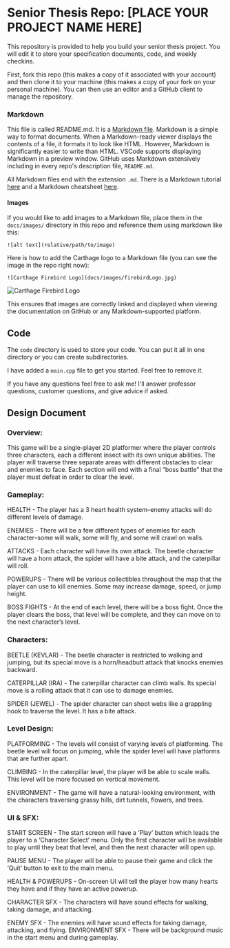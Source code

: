 # Senior Thesis Repo: [PLACE YOUR PROJECT NAME HERE]
This repository is provided to help you build your senior thesis project. You will edit it to store your specification documents, code, and weekly checkins.

First, fork this repo (this makes a copy of it associated with your account) and then clone it to your machine (this makes a copy of your fork on your personal machine). You can then use an editor and a GitHub client to manage the repository.

### Markdown
This file is called README.md. It is a [Markdown file](https://en.wikipedia.org/wiki/Markdown). Markdown is a simple way to format documents. When a Markdown-ready viewer displays the contents of a file, it formats it to look like HTML. However, Markdown is significantly easier to write than HTML. VSCode supports displaying Markdown in a preview window. GitHub uses Markdown extensively including in every repo's description file, ```README.md```.

All Markdown files end with the extension ```.md```. There is a Markdown tutorial [here](https://www.markdowntutorial.com/) and a Markdown cheatsheet [here](https://www.markdownguide.org/cheat-sheet/).

#### Images
If you would like to add images to a Markdown file, place them in the ```docs/images/``` directory in this repo and reference them using markdown like this:

```
![alt text](relative/path/to/image)
```

Here is how to add the Carthage logo to a Markdown file (you can see the image in the repo right now):

```
![Carthage Firebird Logo](docs/images/firebirdLogo.jpg)
```
![Carthage Firebird Logo](docs/images/firebirdLogo.jpg)

This ensures that images are correctly linked and displayed when viewing the documentation on GitHub or any Markdown-supported platform.

## Code
The ```code``` directory is used to store your code. You can put it all in one directory or you can create subdirectories.

I have added a ```main.cpp``` file to get you started. Feel free to remove it.

If you have any questions feel free to ask me! I'll answer professor questions, customer questions, and give advice if asked.


## Design Document
### Overview:
This game will be a single-player 2D platformer where the player controls three characters, each a different insect with its own unique abilities. The player will traverse three separate areas with different obstacles to clear and enemies to face. Each section will end with a final “boss battle” that the player must defeat in order to clear the level.


### Gameplay:
HEALTH - The player has a 3 heart health system–enemy attacks will do different levels of damage.

ENEMIES - There will be a few different types of enemies for each character–some will walk, some will fly, and some will crawl on walls.

ATTACKS - Each character will have its own attack. The beetle character will have a horn attack, the spider will have a bite attack, and the caterpillar will roll.

POWERUPS - There will be various collectibles throughout the map that the player can use to kill enemies. Some may increase damage, speed, or jump height.

BOSS FIGHTS - At the end of each level, there will be a boss fight. Once the player clears the boss, that level will be complete, and they can move on to the next character’s level.


### Characters:
BEETLE (KEVLAR) - The beetle character is restricted to walking and jumping, but its special move is a horn/headbutt attack that knocks enemies backward.

CATERPILLAR (IRA) - The caterpillar character can climb walls. Its special move is a rolling attack that it can use to damage enemies.

SPIDER (JEWEL) - The spider character can shoot webs like a grappling hook to traverse the level. It has a bite attack.


### Level Design:
PLATFORMING - The levels will consist of varying levels of platforming. The beetle level will focus on jumping, while the spider level will have platforms that are further apart.

CLIMBING - In the caterpillar level, the player will be able to scale walls. This level will be more focused on vertical movement.

ENVIRONMENT - The game will have a natural-looking environment, with the characters traversing grassy hills, dirt tunnels, flowers, and trees.


### UI & SFX:
START SCREEN - The start screen will have a ‘Play’ button which leads the player to a ‘Character Select’ menu. Only the first character will be available to play until they beat that level, and then the next character will open up.

PAUSE MENU - The player will be able to pause their game and click the ‘Quit’ button to exit to the main menu.

HEALTH & POWERUPS - On-screen UI will tell the player how many hearts they have and if they have an active powerup.

CHARACTER SFX - The characters will have sound effects for walking, taking damage, and attacking.

ENEMY SFX - The enemies will have sound effects for taking damage, attacking, and flying.
ENVIRONMENT SFX - There will be background music in the start menu and during gameplay.
